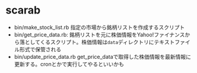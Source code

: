 # scarab
- bin/make_stock_list.rb
指定の市場から銘柄リストを作成するスクリプト
- bin/get_price_data.rb:
銘柄リストを元に株価情報をYahoo!ファイナンスから落としてくるスクリプト。株価情報は`data`ディレクトリにテキストファイル形式で保管される　
- bin/update_price_data.rb
get_price_dataで取得した株価情報を最新情報に更新する。cronとかで実行してやるといいかも

